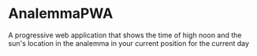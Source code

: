 # AnalemmaPWA
A progressive web application that shows the time of high noon and the sun's location in the analemma in your current position for the current day
